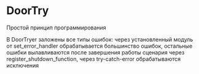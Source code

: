 # DoorTry
Простой принцип программирования

 В DoorTryer заложены все типы ошибок: 
 через установленный модуль от set_error_handler обрабатывается большинство ошибок, остальные ошибки 
 вылавливаются после завершения работы сценария через 
 register_shutdown_function, через try-catch-error обрабатываются исключения

<!--stackedit_data:
eyJoaXN0b3J5IjpbLTc0MjM0Mzk0NCwtMzM4MTcwNTI4XX0=
-->